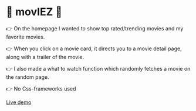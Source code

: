 

# :movie_camera: movIEZ :movie_camera:


:point_right: On the homepage I wanted to show top rated/trending movies and my favorite movies.

:point_right: When you click on a movie card, it directs you to a movie detail page, along with a trailer of the movie.

:point_right: I also made a what to watch function which randomly fetches a movie on the random page.

:point_right: No Css-frameworks used


[Live demo](https://moviez-50fca.web.app)


